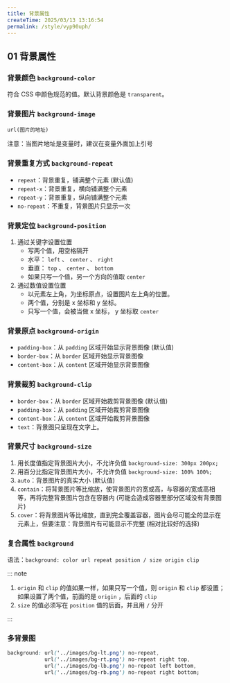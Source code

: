 ```yaml
---
title: 背景属性
createTime: 2025/03/13 13:16:54
permalink: /style/vyp90uph/
---
```


## 01 背景属性

### 背景颜色 `background-color`

符合 CSS 中颜色规范的值。默认背景颜色是 `transparent`。

### 背景图片 `background-image`

`url(图片的地址)`

注意：当图片地址是变量时，建议在变量外面加上引号

### 背景重复方式 `background-repeat`

- `repeat`：背景重复，铺满整个元素 (默认值)
- `repeat-x`：背景重复，横向铺满整个元素
- `repeat-y`：背景重复，纵向铺满整个元素
- `no-repeat`：不重复，背景图片只显示一次

### 背景定位 `background-position`

1. 通过关键字设置位置
   - 写两个值，用空格隔开
   - 水平： `left` 、 `center` 、 `right`
   - 垂直： `top` 、 `center` 、 `bottom`
   - 如果只写一个值，另一个方向的值取 `center`
2. 通过数值设置位置
   - 以元素左上角，为坐标原点，设置图片左上角的位置。
   - 两个值，分别是 x 坐标和 y 坐标。
   - 只写一个值，会被当做 x 坐标， y 坐标取 `center`

### 背景原点 `background-origin`

- `padding-box`：从 `padding` 区域开始显示背景图像 (默认值)
- `border-box`：从 `border` 区域开始显示背景图像
- `content-box`：从 `content` 区域开始显示背景图像

### 背景裁剪 `background-clip`

- `border-box`：从 `border` 区域开始裁剪背景图像 (默认值)
- `padding-box`：从 `padding` 区域开始裁剪背景图像
- `content-box`：从 `content` 区域开始裁剪背景图像
- `text`：背景图只呈现在文字上。

### 背景尺寸 `background-size`

1. 用长度值指定背景图片大小，不允许负值 `background-size: 300px 200px;`
2. 用百分比指定背景图片大小，不允许负值 `background-size: 100% 100%;`
3. `auto`：背景图片的真实大小 (默认值)
4. `contain`：将背景图片等比缩放，使背景图片的宽或高，与容器的宽或高相等，再将完整背景图片包含在容器内 (可能会造成容器里部分区域没有背景图片)
5. `cover`：将背景图片等比缩放，直到完全覆盖容器，图片会尽可能全的显示在元素上，但要注意：背景图片有可能显示不完整 (相对比较好的选择)

### 复合属性 `background`

语法：`background: color url repeat position / size origin clip`

::: note

1. `origin` 和 `clip` 的值如果一样，如果只写一个值，则 `origin` 和 `clip` 都设置；如果设置了两个值，前面的是 `origin` ，后面的 `clip`
2. `size` 的值必须写在 `position` 值的后面，并且用 `/` 分开

:::

### 多背景图

```css
background: url('../images/bg-lt.png') no-repeat,
            url('../images/bg-rt.png') no-repeat right top,
            url('../images/bg-lb.png') no-repeat left bottom,
            url('../images/bg-rb.png') no-repeat right bottom;
```
